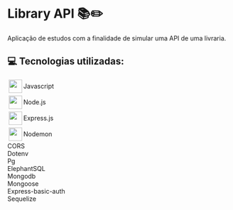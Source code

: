 # Library API 📚✏️
Aplicação de estudos com a finalidade de simular uma API de uma livraria.

## 💻 Tecnologias utilizadas:
<div style="display: flex; align-items: center;">
    <img style="margin: 3px;" width="30" height="30" src="https://cdn-icons-png.flaticon.com/512/5968/5968292.png">
    <span>Javascript</span>
</div>

<div style="display: flex; align-items: center;">
    <img style="margin: 3px;" width="30" height="30" src="https://cdn0.iconfinder.com/data/icons/long-shadow-web-icons/512/nodejs-512.png">
    <pan>Node.js</pan>
</div>

<div style="display: flex; align-items: center;">
    <img style="margin: 3px;" width="30" height="30" src="https://img.icons8.com/?size=256&id=kg46nzoJrmTR&format=png">
    <span>Express.js</span>
</div>

<div style="display: flex; align-items: center;">
    <img style="margin: 3px;" width="30" height="30" src="https://img.icons8.com/?size=256&id=krYHMToOzrg7&format=png">
    <span>Nodemon</span>
</div>

<div style="display: flex; align-items: center;">
    CORS
</div>

<div style="display: flex; align-items: center;">
    Dotenv
</div>

<div style="display: flex; align-items: center;">
    Pg
</div>

<div style="display: flex; align-items: center;">
    ElephantSQL
</div>

<div style="display: flex; align-items: center;">
    Mongodb
</div>

<div style="display: flex; align-items: center;">
    Mongoose
</div>

<div style="display: flex; align-items: center;">
    Express-basic-auth
</div>

<div style="display: flex; align-items: center;">
    Sequelize
</div>